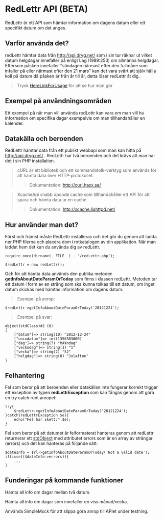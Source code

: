 # RedLettr API (BETA)

RedLettr är ett API som hämtar information om dagens datum eller ett specifikt datum om det anges.

## Varför använda det?
redLettr hämtar data från http://api.dryg.net/ som i sin tur räknar ut vilket datum helgdagar innefaller på enligt Lag (1989:253) om allmänna helgdagar.
Eftersom påsken innefaller "söndagen närmast efter den fullmåne som infaller på eller närmast efter den 21 mars" kan det vara svårt att själv hålla koll på datum då påsken är från år till år, detta löser redLettr åt dig. 


>Tryck [HereLinkForUsage][] för att se hur man gör

## Exempel på användningsområden
Ett exempel på när man vill använda redLettr kan vara om man vill ha information om specifika dagar exempelvis om man tillhandahåller en kalender.

## Datakälla och beroenden

RedLettr hämtar data från ett publikt webbapi som man kan hitta på http://api.dryg.net/ .
RedLettr har två beroenden och det krävs att man har det i sin PHP installation.

> cURL är ett bibliotek och ett kommandotolk-verktyg som används för att hämta data över HTTP-protokollet.
>> Dokumentation: http://curl.haxx.se/

> XcacheApi snabb opcode cache som tillhandahåller ett API för att spara och hämta data ur en cache.
>> Dokumentation: http://xcache.lighttpd.net/ 

## Hur använder man det?

Först och främst måste RedLettr installeras och det gör du genom att ladda ner PHP filerna och placera dom i rotkatalogen av din applikation.
När man laddat hem det kan du använda dig av redLettr.

	require_once(dirname(__FILE__) . '/redLettr.php');

	$redLettr = new redLettr();

Och för att hämta data används den publika metoden **getInfoAboutDateParamOrToday** som finns i klassen redLettr. Metoden tar ett datum i form av en sträng som ska kunna tolkas till ett datum, om inget datum skickas med hämtas information om dagens datum.
> Exempel på anrop:
	
	$redLettr->getInfoAboutDateParamOrToday('20121224');

> Exempel på svar:
	
	object(stdClass)#2 (6) 
	{ 
		["datum"]=> string(10) "2012-12-24" 
		["unixdatum"]=> int(1356303600) 
		["dag"]=> string(7) "MÃ¥ndag" 
		["veckodag"]=> string(1) "1" 
		["vecka"]=> string(2) "52" 
		["helgdag"]=> string(8) "Julafton" 
	}

## Felhantering
Fel som beror på att beroenden eller datakällan inte fungerar korrekt triggar ett exception av typen **redLettrException** som kan fångas genom att göra en try catch runt anropet:

	try{
		$redLettr->getInfoAboutDateParamOrToday('20121224');
	}catch(redLettrException $e){
		echo("Fel har skett:".$e);
	}

Fel som beror på att datumet är felformaterat hanteras genom att redLettr returnerar ett [stdObject][] med attributet errors som är en array av strängar (errors) och det kan hanteras på följande sätt:

	$dateInfo = $rl->getInfoAboutDateParamOrToday('Not a valid date');
	if(isset($dateInfo->errors)){
		...
	}

## Funderingar på kommande funktioner

Hämta all info om dagar mellan två datum.

Hämta all info om dagar som innefaller en viss månad/vecka.

Använda SimpleMock för att slippa göra anrop till APIet under testning.




[stdObject]: http://php.net/manual/en/reserved.classes.php "stdObject"
[HereLinkForUsage]: https://github.com/sjolinjohan180/redLettr#hur-anv%C3%A4nder-man-det "here"
